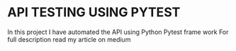 # API TESTING USING PYTEST

In this project I have automated the API using Python Pytest frame work 
For full description read my article on medium 

